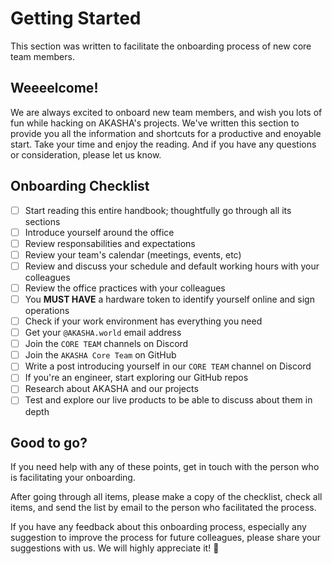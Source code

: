 # Getting Started

This section was written to facilitate the onboarding process of new core team members.

## Weeeelcome!

We are always excited to onboard new team members, and wish you lots of fun while hacking on AKASHA's projects. We've written this section to provide you all the information and shortcuts for a productive and enoyable start. Take your time and enjoy the reading. And if you have any questions or consideration, please let us know.

## Onboarding Checklist

- [ ] Start reading this entire handbook; thoughtfully go through all its sections
- [ ] Introduce yourself around the office
- [ ] Review responsabilities and expectations
- [ ] Review your team's calendar (meetings, events, etc)
- [ ] Review and discuss your schedule and default working hours with your colleagues
- [ ] Review the office practices with your colleagues
- [ ] You **MUST HAVE** a hardware token to identify yourself online and sign operations
- [ ] Check if your work environment has everything you need
- [ ] Get your `@AKASHA.world` email address
- [ ] Join the `CORE TEAM` channels on Discord
- [ ] Join the `AKASHA Core Team` on GitHub
- [ ] Write a post introducing yourself in our `CORE TEAM` channel on Discord
- [ ] If you're an engineer, start exploring our GitHub repos 
- [ ] Research about AKASHA and our projects 
- [ ] Test and explore our live products to be able to discuss about them in depth

## Good to go? 
If you need help with any of these points, get in touch with the person who is facilitating your onboarding.

After going through all items, please make a copy of the checklist, check all items, and send the list by email to the person who facilitated the process. 

If you have any feedback about this onboarding process, especially any suggestion to improve the process for future colleagues, please share your suggestions with us. We will highly appreciate it! :pray: